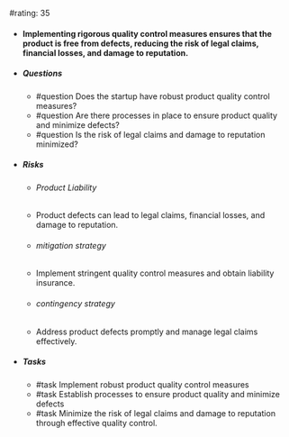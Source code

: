 #rating: 35
- #### Implementing rigorous quality control measures ensures that the product is free from defects, reducing the risk of legal claims, financial losses, and damage to reputation.
- ##### Questions
  - #question Does the startup have robust product quality control measures?
  - #question Are there processes in place to ensure product quality and minimize defects?
  - #question Is the risk of legal claims and damage to reputation minimized?
- ##### Risks

  - ###### Product Liability
  - Product defects can lead to legal claims, financial losses, and damage to reputation.
  - ###### mitigation strategy
  - Implement stringent quality control measures and obtain liability insurance.
  - ###### contingency strategy
  - Address product defects promptly and manage legal claims effectively.
- ##### Tasks
  - #task Implement robust product quality control measures
  - #task  Establish processes to ensure product quality and minimize defects
  - #task  Minimize the risk of legal claims and damage to reputation through effective quality control.



